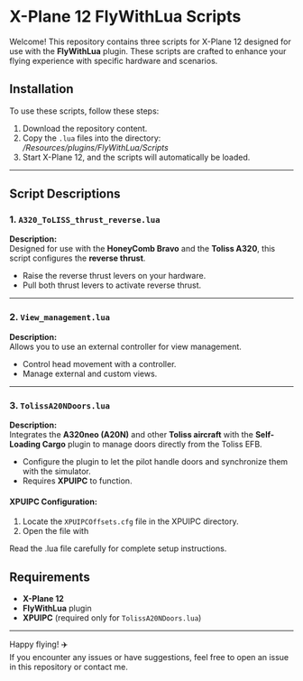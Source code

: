 # X-Plane 12 FlyWithLua Scripts

Welcome! This repository contains three scripts for X-Plane 12 designed for use with the **FlyWithLua** plugin. These scripts are crafted to enhance your flying experience with specific hardware and scenarios.

## Installation

To use these scripts, follow these steps:

1. Download the repository content.
2. Copy the `.lua` files into the directory: _/Resources/plugins/FlyWithLua/Scripts_
3. Start X-Plane 12, and the scripts will automatically be loaded.

---

## Script Descriptions

### 1. `A320_ToLISS_thrust_reverse.lua`
**Description:**  
Designed for use with the **HoneyComb Bravo** and the **Toliss A320**, this script configures the **reverse thrust**.  
- Raise the reverse thrust levers on your hardware.  
- Pull both thrust levers to activate reverse thrust.  

---

### 2. `View_management.lua`
**Description:**  
Allows you to use an external controller for view management.  
- Control head movement with a controller.  
- Manage external and custom views.

---

### 3. `TolissA20NDoors.lua`
**Description:**  
Integrates the **A320neo (A20N)** and other **Toliss aircraft** with the **Self-Loading Cargo** plugin to manage doors directly from the Toliss EFB.  
- Configure the plugin to let the pilot handle doors and synchronize them with the simulator.  
- Requires **XPUIPC** to function.

#### XPUIPC Configuration:
1. Locate the `XPUIPCOffsets.cfg` file in the XPUIPC directory.
2. Open the file with

Read the .lua file carefully for complete setup instructions.
## Requirements

- **X-Plane 12**
- **FlyWithLua** plugin
- **XPUIPC** (required only for `TolissA20NDoors.lua`)

---

Happy flying! ✈️  
If you encounter any issues or have suggestions, feel free to open an issue in this repository or contact me.
